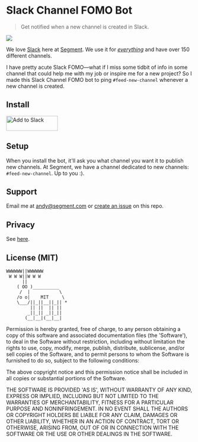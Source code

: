# Slack Channel FOMO Bot

> Get notified when a new channel is created in Slack.

![](https://cldup.com/WokvXJ6C2d.png)

We love [Slack](https://slack.com) here at [Segment](https://segment.com/). We use it for [_everything_](http://blog.andyjiang.com/ladder-redefining-ping-pong-at-segment/) and have over 150 different channels.

I have pretty acute Slack FOMO—what if I miss some tidbit of info in some channel that could help me with my job or inspire me for a new project? So I made this Slack Channel FOMO bot to ping `#feed-new-channel` whenever a new channel is created.

## Install

<a href="https://slack.com/oauth/authorize?scope=bot&client_id=4292025120.18677052932"><img alt="Add to Slack" height="40" width="139" src="https://platform.slack-edge.com/img/add_to_slack.png" srcset="https://platform.slack-edge.com/img/add_to_slack.png 1x, https://platform.slack-edge.com/img/add_to_slack@2x.png 2x"></a>

## Setup

When you install the bot, it'll ask you what channel you want it to publish new channels. At Segment, we have a channel dedicated to new channels: `#feed-new-channel`. Up to you :).

## Support

Email me at andy@segment.com or [create an issue](https://github.com/lambtron/slack-channel-fomo-bot/issues/new) on this repo.

## Privacy

See [here](https://github.com/lambtron/slack-channel-fomo-bot/blob/master/privacy.md).

## License (MIT)

```
WWWWWW||WWWWWW
 W W W||W W W
      ||
    ( OO )__________
     /  |           \
    /o o|    MIT     \
    \___/||_||__||_|| *
         || ||  || ||
        _||_|| _||_||
       (__|__|(__|__|
```

Permission is hereby granted, free of charge, to any person obtaining a copy of this software and associated documentation files (the 'Software'), to deal in the Software without restriction, including without limitation the rights to use, copy, modify, merge, publish, distribute, sublicense, and/or sell copies of the Software, and to permit persons to whom the Software is furnished to do so, subject to the following conditions:

The above copyright notice and this permission notice shall be included in all copies or substantial portions of the Software.

THE SOFTWARE IS PROVIDED 'AS IS', WITHOUT WARRANTY OF ANY KIND, EXPRESS OR IMPLIED, INCLUDING BUT NOT LIMITED TO THE WARRANTIES OF MERCHANTABILITY, FITNESS FOR A PARTICULAR PURPOSE AND NONINFRINGEMENT. IN NO EVENT SHALL THE AUTHORS OR COPYRIGHT HOLDERS BE LIABLE FOR ANY CLAIM, DAMAGES OR OTHER LIABILITY, WHETHER IN AN ACTION OF CONTRACT, TORT OR OTHERWISE, ARISING FROM, OUT OF OR IN CONNECTION WITH THE SOFTWARE OR THE USE OR OTHER DEALINGS IN THE SOFTWARE.

